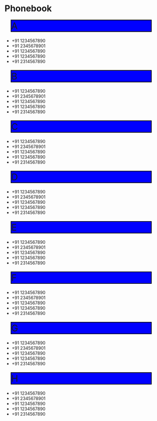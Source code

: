 <html>
<head>
<style>
div{border:2px solid black;
    background-color:blue;
    font-size: 30px;
    margin:20px;}

div{position: sticky;
    top:20px;}

li::before{
      content: "\260E";
}
</style>
</head>
<body>
<h1>Phonebook</h1>
<div>A</div>
<ul>
    <li>+91 1234567890</li>
    <li>+91 2345678901</li>
    <li>+91 1234567890</li>
    <li>+91 1234567890</li>
    <li>+91 2314567890</li>
</ul>
<div>B</div>
<ul>
    <li>+91 1234567890</li>
    <li>+91 2345678901</li>
    <li>+91 1234567890</li>
    <li>+91 1234567890</li>
    <li>+91 2314567890</li>
</ul>
<div>C</div>
<ul>
    <li>+91 1234567890</li>
    <li>+91 2345678901</li>
    <li>+91 1234567890</li>
    <li>+91 1234567890</li>
    <li>+91 2314567890</li>
</ul>
<div>D</div>
<ul>
    <li>+91 1234567890</li>
    <li>+91 2345678901</li>
    <li>+91 1234567890</li>
    <li>+91 1234567890</li>
    <li>+91 2314567890</li>
</ul>
<div>E</div>
<ul>
    <li>+91 1234567890</li>
    <li>+91 2345678901</li>
    <li>+91 1234567890</li>
    <li>+91 1234567890</li>
    <li>+91 2314567890</li>
</ul>
<div>F</div>
<ul>
    <li>+91 1234567890</li>
    <li>+91 2345678901</li>
    <li>+91 1234567890</li>
    <li>+91 1234567890</li>
    <li>+91 2314567890</li>
</ul>
<div>G</div>
<ul>
    <li>+91 1234567890</li>
    <li>+91 2345678901</li>
    <li>+91 1234567890</li>
    <li>+91 1234567890</li>
    <li>+91 2314567890</li>
</ul>
<div>H</div>
<ul>
    <li>+91 1234567890</li>
    <li>+91 2345678901</li>
    <li>+91 1234567890</li>
    <li>+91 1234567890</li>
    <li>+91 2314567890</li>
</ul>
</body></html>
